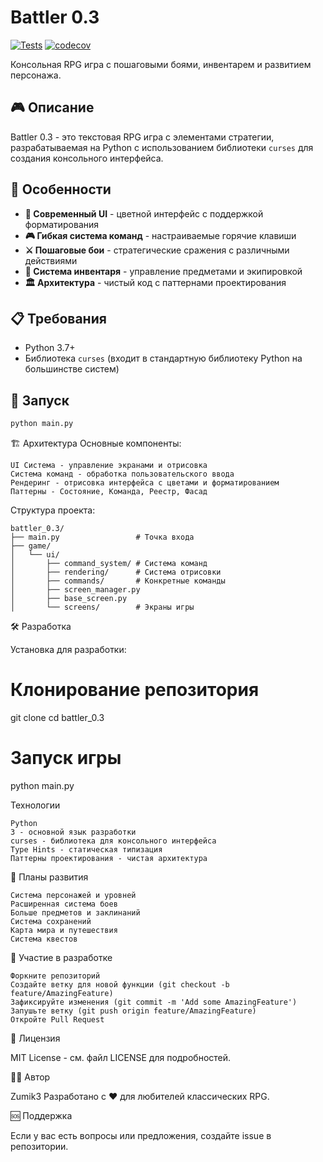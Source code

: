 # Battler 0.3

[![Tests](https://github.com/Zumik3/Battler_0.3/actions/workflows/test.yml/badge.svg)](https://github.com/yourusername/your-repo/actions/workflows/test.yml)
[![codecov](https://codecov.io/gh/Zumik3/Battler_0.3/branch/main/graph/badge.svg)](https://codecov.io/gh/yourusername/your-repo)

Консольная RPG игра с пошаговыми боями, инвентарем и развитием персонажа.

## 🎮 Описание

Battler 0.3 - это текстовая RPG игра с элементами стратегии, разрабатываемая на Python с использованием библиотеки `curses` для создания консольного интерфейса.

## 🚀 Особенности

- **🎨 Современный UI** - цветной интерфейс с поддержкой форматирования
- **🎮 Гибкая система команд** - настраиваемые горячие клавиши
- **⚔️ Пошаговые бои** - стратегические сражения с различными действиями
- **🎒 Система инвентаря** - управление предметами и экипировкой
- **🏛️ Архитектура** - чистый код с паттернами проектирования

## 📋 Требования

- Python 3.7+
- Библиотека `curses` (входит в стандартную библиотеку Python на большинстве систем)

## 🚀 Запуск

```bash
python main.py
```

🏗️ Архитектура 
Основные компоненты: 

    UI Система - управление экранами и отрисовка
    Система команд - обработка пользовательского ввода
    Рендеринг - отрисовка интерфейса с цветами и форматированием
    Паттерны - Состояние, Команда, Реестр, Фасад
     

Структура проекта: 
```
battler_0.3/
├── main.py                 # Точка входа
├── game/
│   └── ui/
│       ├── command_system/ # Система команд
│       ├── rendering/      # Система отрисовки
│       ├── commands/       # Конкретные команды
│       ├── screen_manager.py
│       ├── base_screen.py
│       └── screens/        # Экраны игры
```

🛠️ Разработка

Установка для разработки:

# Клонирование репозитория
git clone <repository-url>cd battler_0.3

# Запуск игры
python main.py

Технологии 

    Python
    3 - основной язык разработки
    curses - библиотека для консольного интерфейса
    Type Hints - статическая типизация
    Паттерны проектирования - чистая архитектура
     

🎯 Планы развития 

    Система персонажей и уровней
    Расширенная система боев
    Больше предметов и заклинаний
    Система сохранений
    Карта мира и путешествия
    Система квестов
     

🤝 Участие в разработке 

    Форкните репозиторий
    Создайте ветку для новой функции (git checkout -b feature/AmazingFeature)
    Зафиксируйте изменения (git commit -m 'Add some AmazingFeature')
    Запушьте ветку (git push origin feature/AmazingFeature)
    Откройте Pull Request
     

📄 Лицензия 

MIT License - см. файл LICENSE  для подробностей. 

👨‍💻 Автор 

Zumik3
Разработано с ❤️ для любителей классических RPG.

🆘 Поддержка 

Если у вас есть вопросы или предложения, создайте issue в репозитории. 
